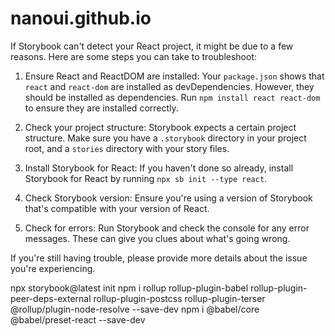 # nanoui.github.io


If Storybook can't detect your React project, it might be due to a few reasons. Here are some steps you can take to troubleshoot:

1. Ensure React and ReactDOM are installed: Your `package.json` shows that `react` and `react-dom` are installed as devDependencies. However, they should be installed as dependencies. Run `npm install react react-dom` to ensure they are installed correctly.

2. Check your project structure: Storybook expects a certain project structure. Make sure you have a `.storybook` directory in your project root, and a `stories` directory with your story files.

3. Install Storybook for React: If you haven't done so already, install Storybook for React by running `npx sb init --type react`.

4. Check Storybook version: Ensure you're using a version of Storybook that's compatible with your version of React.

5. Check for errors: Run Storybook and check the console for any error messages. These can give you clues about what's going wrong.

If you're still having trouble, please provide more details about the issue you're experiencing.

npx storybook@latest init
npm i rollup rollup-plugin-babel rollup-plugin-peer-deps-external rollup-plugin-postcss rollup-plugin-terser @rollup/plugin-node-resolve --save-dev
npm i @babel/core @babel/preset-react --save-dev